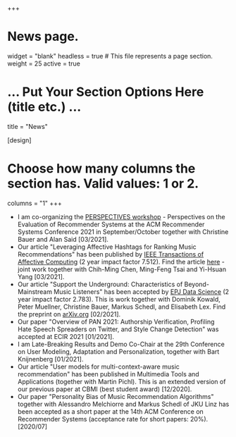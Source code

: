 +++
# News page.
widget = "blank"
headless = true  # This file represents a page section.
weight = 25 
active = true

# ... Put Your Section Options Here (title etc.) ...
title = "News"

[design]
  # Choose how many columns the section has. Valid values: 1 or 2.
  columns = "1"
+++
* I am co-organizing the [PERSPECTIVES workshop](https://perspectives-ws.github.io/2021/) - Perspectives on the
  Evaluation of Recommender Systems at the ACM Recommender Systems Conference 2021 in September/October together with
Christine Bauer and Alan Said [03/2021].
* Our article "Leveraging Affective Hashtags for Ranking Music Recommendations" has been published by [IEEE Transactions
  of Affective Computing](https://ieeexplore.ieee.org/xpl/RecentIssue.jsp?punumber=5165369) (2 year impact factor
7.512). Find the article [here](https://ieeexplore.ieee.org/document/8382228) - joint work together
with Chih-Ming Chen, Ming-Feng Tsai and Yi-Hsuan Yang [03/2021].
* Our article "Support the Underground: Characteristics of Beyond-Mainstream Music Listeners" has been accepted by [EPJ Data Science](https://epjdatascience.springeropen.com/) (2 year impact factor 2.783). This is work together with Dominik Kowald, Peter Muellner, Christine Bauer, Markus Schedl, and Elisabeth Lex. Find the preprint on [arXiv.org](https://arxiv.org/abs/2102.12188) [02/2021].
* Our paper "Overview of PAN 2021: Authorship Verification, Profiling Hate Speech Spreaders on Twitter, and Style Change
  Detection" was accepted at ECIR 2021 [01/2021].
* I am Late-Breaking Results and Demo Co-Chair at the 29th Conference on User Modeling, Adaptation and Personalization,
  together with Bart Knijnenberg [01/2021].
* Our article "User models for multi-context-aware music recommendation" has been published in Multimedia Tools and
  Applications (together with Martin Pichl). This is an extended version of our previous paper at CBMI
(best student award) [12/2020].
* Our paper "Personality Bias of Music Recommendation Algorithms" together with Alessandro Melchiorre and Markus Schedl of JKU Linz has been accepted as a short paper at the 14th ACM Conference on Recommender Systems (acceptance rate for short papers: 20%). [2020/07]
